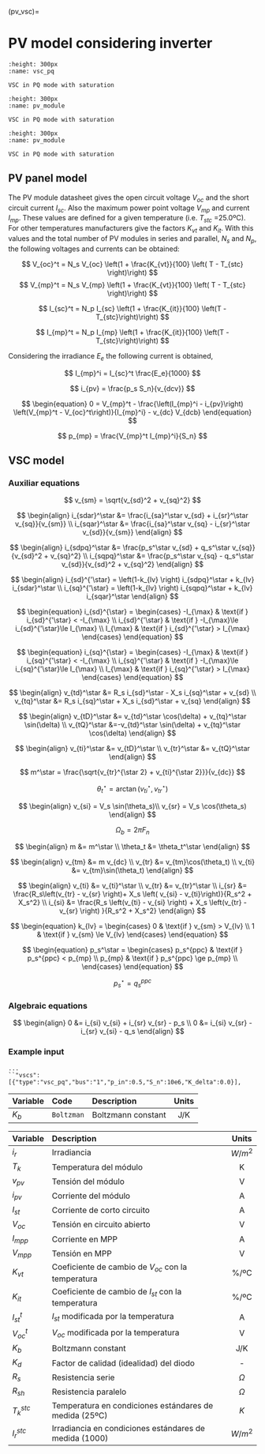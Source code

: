 (pv_vsc)=
# PV model considering inverter

```{figure} ./pv_vsc_ctrl.svg
:height: 300px
:name: vsc_pq

VSC in PQ mode with saturation 
```

```{figure} ./pv_module_data.svg
:height: 300px
:name: pv_module

VSC in PQ mode with saturation 
```

```{figure} ./pv_module.svg
:height: 300px
:name: pv_module

VSC in PQ mode with saturation 
```

## PV panel model

The PV module datasheet gives the open circuit voltage $V_{oc}$ and the short circuit current $I_{sc}$.
Also the maximum power point voltage $V_{mp}$ and current $I_{mp}$. These values are defined for a given temperature (i.e. $T_{stc}$ =25.0ºC). For other temperatures manufacturers give the factors $K_{vt}$ and $K_{it}$. With this values and the total number of PV modules in series and parallel, $N_s$ and $N_p$, the following voltages and currents can be obtained:        


$$
V_{oc}^t = N_s V_{oc} \left(1 + \frac{K_{vt}}{100} \left( T - T_{stc} \right)\right)
$$
$$
V_{mp}^t = N_s V_{mp} \left(1 + \frac{K_{vt}}{100} \left( T - T_{stc} \right)\right)
$$

$$
I_{sc}^t = N_p I_{sc} \left(1 + \frac{K_{it}}{100} \left(T -T_{stc}\right)\right)
$$

$$
I_{mp}^t = N_p I_{mp} \left(1 + \frac{K_{it}}{100} \left(T -T_{stc}\right)\right)
$$

Considering the irradiance $E_e$ the following current is obtained, 

$$
    I_{mp}^i = I_{sc}^t \frac{E_e}{1000}
$$

$$
 i_{pv} = \frac{p_s S_n}{v_{dcv}}
$$

$$
\begin{equation}
0 =  V_{mp}^t - \frac{\left(I_{mp}^i - i_{pv}\right) \left(V_{mp}^t - V_{oc}^t\right)}{I_{mp}^i} - v_{dc}  V_{dcb} 
\end{equation}
$$


$$
  p_{mp} = \frac{V_{mp}^t I_{mp}^i}{S_n}
$$


## VSC model
       

### Auxiliar equations

$$
v_{sm} = \sqrt{v_{sd}^2 + v_{sq}^2}
$$

$$
\begin{align}
    i_{sdar}^\star &= \frac{i_{sa}^\star v_{sd} + i_{sr}^\star v_{sq}}{v_{sm}} \\
    i_{sqar}^\star &= \frac{i_{sa}^\star v_{sq} - i_{sr}^\star v_{sd}}{v_{sm}} 
\end{align}
$$

$$
\begin{align}
    i_{sdpq}^\star &= \frac{p_s^\star v_{sd} + q_s^\star v_{sq}}{v_{sd}^2 + v_{sq}^2} \\
    i_{sqpq}^\star &= \frac{p_s^\star v_{sq} - q_s^\star v_{sd}}{v_{sd}^2 + v_{sq}^2}
\end{align}
$$

$$
\begin{align}
    i_{sd}^{'\star} = \left(1-k_{lv} \right) i_{sdpq}^\star + k_{lv} i_{sdar}^\star  \\
    i_{sq}^{'\star} = \left(1-k_{lv} \right) i_{sqpq}^\star + k_{lv} i_{sqar}^\star 
\end{align}
$$

$$
\begin{equation}
 i_{sd}^{\star} =
    \begin{cases}
        -I_{\max} & \text{if } i_{sd}^{'\star} < -I_{\max} \\
        i_{sd}^{'\star} & \text{if }   -I_{\max}\le i_{sd}^{'\star}\le I_{\max} \\
       I_{\max} & \text{if } i_{sd}^{'\star} > I_{\max}
    \end{cases}
\end{equation}
$$

$$
\begin{equation}
 i_{sq}^{\star} =
    \begin{cases}
        -I_{\max} & \text{if } i_{sq}^{'\star} < -I_{\max} \\
        i_{sq}^{'\star} & \text{if }   -I_{\max}\le i_{sq}^{'\star}\le I_{\max} \\
       I_{\max} & \text{if } i_{sq}^{'\star} > I_{\max}
    \end{cases}
\end{equation}
$$

$$
\begin{align}
    v_{td}^\star &=  R_s i_{sd}^\star - X_s i_{sq}^\star + v_{sd}  \\
    v_{tq}^\star &=  R_s i_{sq}^\star + X_s i_{sd}^\star + v_{sq} 
\end{align}
$$

$$
\begin{align}
    v_{tD}^\star &= v_{td}^\star \cos(\delta) + v_{tq}^\star \sin(\delta) \\  
    v_{tQ}^\star &=-v_{td}^\star \sin(\delta) + v_{tq}^\star \cos(\delta)    
\end{align}
$$


$$
\begin{align}
    v_{ti}^\star &= v_{tD}^\star \\
    v_{tr}^\star &= v_{tQ}^\star   
\end{align}
$$

$$
    m^\star = \frac{\sqrt{v_{tr}^{\star 2} + v_{ti}^{\star 2}}}{v_{dc}}
$$

$$
\theta_t^\star = \arctan\left(v_{ti}^\star,v_{tr}^\star\right) 
$$

$$
\begin{align}
    v_{si} = V_s \sin(\theta_s)\\
    v_{sr} = V_s \cos(\theta_s) 
\end{align}
$$

$$
    \Omega_b = 2 \pi F_n
$$ 

$$
\begin{align}
m &= m^\star \\
\theta_t &= \theta_t^\star
\end{align}
$$

$$
\begin{align}
    v_{tm} &= m v_{dc} \\
    v_{tr} &= v_{tm}\cos(\theta_t) \\
    v_{ti} &= v_{tm}\sin(\theta_t)
\end{align}
$$

$$
\begin{align}
  v_{ti} &= v_{ti}^\star \\
  v_{tr} &= v_{tr}^\star \\
  i_{sr} &= \frac{R_s\left(v_{tr} - v_{sr} \right)+ X_s \left( v_{si} - v_{ti}\right)}{R_s^2 + X_s^2} \\
  i_{si} &= \frac{R_s \left(v_{ti} - v_{si}  \right) + X_s \left(v_{tr} -  v_{sr} \right) }{R_s^2 + X_s^2}  
\end{align}
$$


$$
\begin{equation}
 k_{lv} =
    \begin{cases}
        0 & \text{if } v_{sm} > V_{lv} \\
        1 & \text{if } v_{sm} \le V_{lv}  
    \end{cases}
\end{equation}
$$


$$
\begin{equation}
 p_s^\star =
    \begin{cases}
        p_s^{ppc} & \text{if } p_s^{ppc} < p_{mp} \\
        p_{mp}    & \text{if } p_s^{ppc} \ge p_{mp} \\
    \end{cases}
\end{equation}
$$

$$
p_s^\star = q_s^{ppc}
$$


### Algebraic equations   
  
$$
\begin{align}
    0  &= i_{si} v_{si} + i_{sr} v_{sr} - p_s  \\
    0  &= i_{si} v_{sr} - i_{sr} v_{si} - q_s 
\end{align}
$$

### Example input

```{code} 
...
``"vscs":[{"type":"vsc_pq","bus":"1","p_in":0.5,"S_n":10e6,"K_delta":0.0}],
```


| Variable    | Code            | Description                          |  Units  |
| :---------- | :-------------- | :----------------------------------- |:-------:|  
| $K_b$       | ``Boltzman``    | Boltzmann constant                     | J/K      |



| Variable    | Description                          |  Units  |
| :---------- | :----------------------------------- |:-------:|  
| $i_r$       | Irradiancia                          |  $W/m^2$     |
| $T_k$       | Temperatura del módulo               | K     |
| $v_{pv}$    | Tensión del módulo                   |  V     |
| $i_{pv}$    | Corriente del módulo                         |  A    |
| $I_{st}$    | Corriente de corto circuito          | A       |
| $V_{oc}$    | Tensión en circuito abierto          | V       |
| $I_{mpp}$   | Corriente  en MPP                    | A       |
| $V_{mpp}$   | Tensión en MPP                       | V       |
| $K_{vt}$    | Coeficiente de cambio de $V_{oc}$ con la temperatura | %/ºC |
| $K_{it}$    | Coeficiente de cambio de $I_{st}$ con la temperatura | %/ºC |
| $I_{st}^t$  | $I_{st}$ modificada por la temperatura | A       |
| $V_{oc}^t$  | $V_{oc}$ modificada por la temperatura | V       |
| $K_b$       | Boltzmann constant                   | J/K     |
| $K_{d}$     | Factor de calidad (idealidad) del diodo | - |
| $R_{s}$     | Resistencia serie | $\Omega$ |
| $R_{sh}$    | Resistencia paralelo | $\Omega$ |
| $T_{k}^{stc}$    | Temperatura en condiciones estándares de medida (25ºC)  | $K$ |
| $I_{r}^{stc}$    | Irradiancia en condiciones estándares de medida (1000)  | $W/m^2$ |